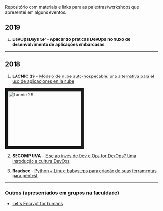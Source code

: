 Repositório com materiais e links para as palestras/workshops que apresentei em alguns eventos.

## 2019
1. **DevOpsDays SP** - **Aplicando práticas DevOps no fluxo de desenvolvimento de aplicações embarcadas**

---

## 2018
1. **LACNIC 29** - [Modelo de nube auto-hospedable: una alternativa para el uso de aplicaciones en la nube](https://github.com/edsoncelio/talks/blob/master/slides/Apresenta__o_LACNIC_29.pdf)

<a href="http://www.youtube.com/watch?feature=player_embedded&v=34VJ8zorj0I
" target="_blank"><img src="http://img.youtube.com/vi/34VJ8zorj0I/0.jpg" 
alt="Lacnic 29" width="240" height="180" border="10" /></a>

2. **SECOMP UVA** - [E se ao invés de Dev e Ops for DevOps? Uma introdução a cultura DevOps](https://github.com/edsoncelio/talks/blob/master/slides/SECOMP%202018.pptx)

3. **Roadsec** - [Python + Linux: babysteps para criação de suas ferramentas para pentest](https://github.com/edsoncelio/talks/blob/master/slides/RS18%20-%20Palestra%20-%20Python%20%2B%20Linux.pptx)


----

### Outros (apresentados em grupos na faculdade)
- [Let's Encrypt for humans](https://github.com/edsoncelio/talks/blob/master/slides/Let%E2%80%99s%20Encrypt_%20SSL%252FTLS%20For%20Humans.pptx)


